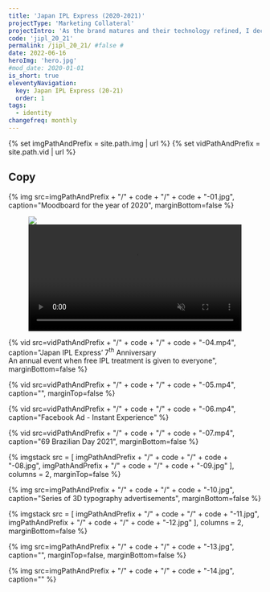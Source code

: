 ```yaml
---
title: 'Japan IPL Express (2020-2021)'
projectType: 'Marketing Collateral'
projectIntro: 'As the brand matures and their technology refined, I decided to convey progress by moving towards 3 dimensional illustrations for art illustrations moving into 2020.<br><br>This reflects greater depth to a brand leading the <i>Hair Removal</i> scene in Singapore, and examplify the progress of this growing brand.'
code: 'jipl_20_21'
permalink: /jipl_20_21/ #false #
date: 2022-06-16
heroImg: 'hero.jpg'
#mod_date: 2020-01-01
is_short: true
eleventyNavigation:
  key: Japan IPL Express (20-21)
  order: 1
tags: 
  - identity
changefreq: monthly
---
```

{% set imgPathAndPrefix = site.path.img | url %}
{% set vidPathAndPrefix = site.path.vid | url %}

## Copy

{% img src=imgPathAndPrefix + "/" + code + "/" + code + "-01.jpg", caption="Moodboard for the year of 2020", marginBottom=false %}

<figure class="stack stack--two noMarginBottom">
    <img src="{{ imgPathAndPrefix + '/' + code + '/' + code + '-02.jpg' }}" class="stack__item">
    <video playsinline loop muted width="100%" class="stack__item"><source src="{{ vidPathAndPrefix + '/' + code + '/' + code + '-03.mp4' }}" type="video/mp4"></video>
</figure>

{% vid src=vidPathAndPrefix + "/" + code + "/" + code + "-04.mp4", caption="Japan IPL Express’ 7<sup>th</sup> Anniversary<br>An annual event when free IPL treatment is given to everyone", marginBottom=false %}

{% vid src=vidPathAndPrefix + "/" + code + "/" + code + "-05.mp4", caption="", marginTop=false %}

{% vid src=vidPathAndPrefix + "/" + code + "/" + code + "-06.mp4", caption="Facebook Ad - Instant Experience" %}

{% vid src=vidPathAndPrefix + "/" + code + "/" + code + "-07.mp4", caption="69 Brazilian Day 2021", marginBottom=false %}

{% imgstack src = [
    imgPathAndPrefix + "/" + code + "/" + code + "-08.jpg",
    imgPathAndPrefix + "/" + code + "/" + code + "-09.jpg"
    ],
    columns = 2,
    marginTop=false
    %}

{% img src=imgPathAndPrefix + "/" + code + "/" + code + "-10.jpg", caption="Series of 3D typography advertisements", marginBottom=false %}

{% imgstack src = [
    imgPathAndPrefix + "/" + code + "/" + code + "-11.jpg",
    imgPathAndPrefix + "/" + code + "/" + code + "-12.jpg"
    ],
    columns = 2,
    marginBottom=false
%}

{% img src=imgPathAndPrefix + "/" + code + "/" + code + "-13.jpg", caption="", marginTop=false, marginBottom=false %}

{% img src=imgPathAndPrefix + "/" + code + "/" + code + "-14.jpg", caption="" %}
